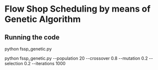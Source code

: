 # Flow Shop Scheduling by means of Genetic Algorithm

## Running the code
python fssp_genetic.py

python fssp_genetic.py --population 20 --crossover 0.8 --mutation 0.2 --selection 0.2 --iterations 1000
